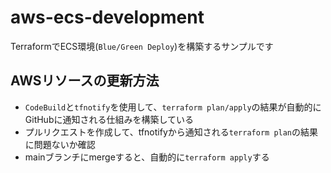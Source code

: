 # aws-ecs-development
TerraformでECS環境(`Blue/Green Deploy`)を構築するサンプルです
## AWSリソースの更新方法
- `CodeBuild`と`tfnotify`を使用して、`terraform plan/apply`の結果が自動的にGitHubに通知される仕組みを構築している
- プルリクエストを作成して、tfnotifyから通知される`terraform plan`の結果に問題ないか確認
- mainブランチにmergeすると、自動的に`terraform apply`する
